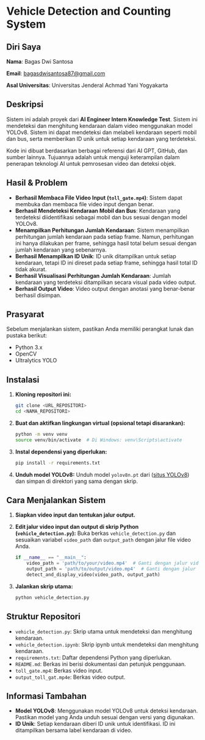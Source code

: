 # Vehicle Detection and Counting System

## Diri Saya
**Nama**: Bagas Dwi Santosa

**Email**: bagasdwisantosa87@gmail.com

**Asal Universitas**: Universitas Jenderal Achmad Yani Yogyakarta


## Deskripsi
Sistem ini adalah proyek dari **AI Engineer Intern Knowledge Test**. Sistem ini mendeteksi dan menghitung kendaraan dalam video menggunakan model YOLOv8. Sistem ini dapat mendeteksi dan melabeli kendaraan seperti mobil dan bus, serta memberikan ID unik untuk setiap kendaraan yang terdeteksi.

Kode ini dibuat berdasarkan berbagai referensi dari AI GPT, GitHub, dan sumber lainnya. Tujuannya adalah untuk menguji keterampilan dalam penerapan teknologi AI untuk pemrosesan video dan deteksi objek.

## Hasil & Problem
- **Berhasil Membaca File Video Input (`toll_gate.mp4`)**: Sistem dapat membuka dan membaca file video input dengan benar.
- **Berhasil Mendeteksi Kendaraan Mobil dan Bus**: Kendaraan yang terdeteksi diidentifikasi sebagai mobil dan bus sesuai dengan model YOLOv8.
- **Menampilkan Perhitungan Jumlah Kendaraan**: Sistem menampilkan perhitungan jumlah kendaraan pada setiap frame. Namun, perhitungan ini hanya dilakukan per frame, sehingga hasil total belum sesuai dengan jumlah kendaraan yang sebenarnya.
- **Berhasil Menampilkan ID Unik**: ID unik ditampilkan untuk setiap kendaraan, tetapi ID ini direset pada setiap frame, sehingga hasil total ID tidak akurat.
- **Berhasil Visualisasi Perhitungan Jumlah Kendaraan**: Jumlah kendaraan yang terdeteksi ditampilkan secara visual pada video output.
- **Berhasil Output Video**: Video output dengan anotasi yang benar-benar berhasil disimpan.


## Prasyarat
Sebelum menjalankan sistem, pastikan Anda memiliki perangkat lunak dan pustaka berikut:
- Python 3.x
- OpenCV
- Ultralytics YOLO

## Instalasi
1. **Kloning repositori ini:**
    ```bash
    git clone <URL_REPOSITORI>
    cd <NAMA_REPOSITORI>
    ```

2. **Buat dan aktifkan lingkungan virtual (opsional tetapi disarankan):**
    ```bash
    python -m venv venv
    source venv/bin/activate  # Di Windows: venv\Scripts\activate
    ```

3. **Instal dependensi yang diperlukan:**
    ```bash
    pip install -r requirements.txt
    ```

4. **Unduh model YOLOv8:**
   Unduh model `yolov8n.pt` dari ([situs YOLOv8](https://github.com/ultralytics/ultralytics)) dan simpan di direktori yang sama dengan skrip.

## Cara Menjalankan Sistem
1. **Siapkan video input dan tentukan jalur output.**

2. **Edit jalur video input dan output di skrip Python (`vehicle_detection.py`):**
    Buka berkas `vehicle_detection.py` dan sesuaikan variabel `video_path` dan `output_path` dengan jalur file video Anda.

    ```python
    if __name__ == "__main__":
        video_path = 'path/to/your/video.mp4'  # Ganti dengan jalur video input Anda
        output_path = 'path/to/output/video.mp4'  # Ganti dengan jalur video output yang diinginkan
        detect_and_display_video(video_path, output_path)
    ```

3. **Jalankan skrip utama:**
    ```bash
    python vehicle_detection.py
    ```

## Struktur Repositori
- `vehicle_detection.py`: Skrip utama untuk mendeteksi dan menghitung kendaraan.
- `vehicle_detection.ipynb`: Skrip ipynb untuk mendeteksi dan menghitung kendaraan.
- `requirements.txt`: Daftar dependensi Python yang diperlukan.
- `README.md`: Berkas ini berisi dokumentasi dan petunjuk penggunaan.
- `toll_gate.mp4`: Berkas video input.
- `output_toll_gat.mp4e`: Berkas video output.

## Informasi Tambahan
- **Model YOLOv8**: Menggunakan model YOLOv8 untuk deteksi kendaraan. Pastikan model yang Anda unduh sesuai dengan versi yang digunakan.
- **ID Unik**: Setiap kendaraan diberi ID unik untuk identifikasi. ID ini ditampilkan bersama label kendaraan di video.
